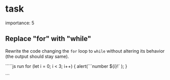 # task

importance: 5

## Replace "for" with "while"

Rewrite the code changing the `for` loop to `while` without altering its behavior \(the output should stay same\).

`````js run for (let i = 0; i < 3; i++) { alert(```number ${i}!\` \); }

\`\`\`

